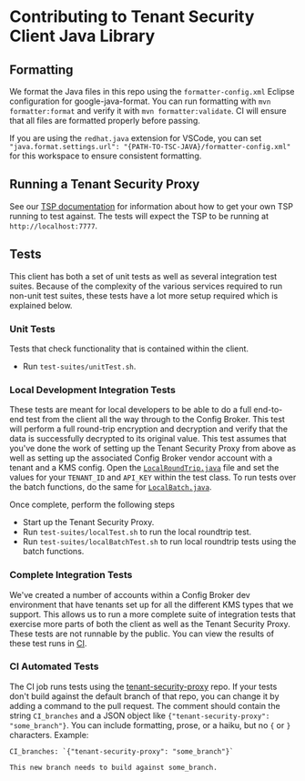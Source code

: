 # Contributing to Tenant Security Client Java Library

## Formatting

We format the Java files in this repo using the `formatter-config.xml` Eclipse configuration for google-java-format. You can run formatting with `mvn formatter:format` and verify it with `mvn formatter:validate`. CI will ensure that all files are formatted properly before passing.

If you are using the `redhat.java` extension for VSCode, you can set `"java.format.settings.url": "{PATH-TO-TSC-JAVA}/formatter-config.xml"` for this workspace to ensure consistent formatting.

## Running a Tenant Security Proxy

See our [TSP documentation](https://ironcorelabs.com/docs/customer-managed-keys/tenant-security-proxy/overview) for information about how to get your own TSP running to test against. The tests will expect the TSP to be running at `http://localhost:7777`.

## Tests

This client has both a set of unit tests as well as several integration test suites. Because of the complexity of the various services required to run non-unit test suites, these tests have a lot more setup required which is explained below.

### Unit Tests

Tests that check functionality that is contained within the client.

- Run `test-suites/unitTest.sh`.

### Local Development Integration Tests

These tests are meant for local developers to be able to do a full end-to-end test from the client all the way through to the Config Broker. This test will perform a full round-trip encryption and decryption and verify that the data is successfully decrypted to its original value. This test assumes that you've done the work of setting up the Tenant Security Proxy from above as well as setting up the associated Config Broker vendor account with a tenant and a KMS config. Open the [`LocalRoundTrip.java`](src/test/java/com/ironcorelabs/tenantsecurity/kms/v1/LocalRoundTrip.java) file and set the values for your `TENANT_ID` and `API_KEY` within the test class. To run tests over the batch functions, do the same for [`LocalBatch.java`](src/test/java/com/ironcorelabs/tenantsecurity/kms/v1/LocalBatch.java).

Once complete, perform the following steps

- Start up the Tenant Security Proxy.
- Run `test-suites/localTest.sh` to run the local roundtrip test.
- Run `test-suites/localBatchTest.sh` to run local roundtrip tests using the batch functions.

### Complete Integration Tests

We've created a number of accounts within a Config Broker dev environment that have tenants set up for all the different KMS types that we support. This allows us to run a more complete suite of integration tests that exercise more parts of both the client as well as the Tenant Security Proxy. These tests are not runnable by the public. You can view the results of these test runs in [CI](https://github.com/IronCoreLabs/tenant-security-client-java/actions).

### CI Automated Tests

The CI job runs tests using the [tenant-security-proxy](https://github.com/IronCoreLabs/tenant-security-proxy) repo.
If your tests don't build against the default branch of that repo, you can change it by adding a command to the pull request. The
comment should contain the string `CI_branches` and a JSON object like
`{"tenant-security-proxy": "some_branch"}`. You can include formatting, prose, or a haiku,
but no `{` or `}` characters. Example:

```
CI_branches: `{"tenant-security-proxy": "some_branch"}`

This new branch needs to build against some_branch.
```
